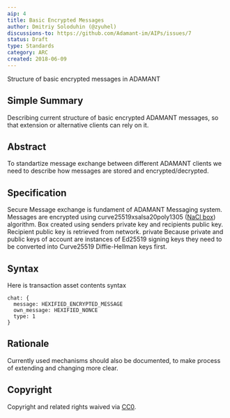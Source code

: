```yaml
---
aip: 4
title: Basic Encrypted Messages
author: Dmitriy Soloduhin (@zyuhel)
discussions-to: https://github.com/Adamant-im/AIPs/issues/7
status: Draft
type: Standards
category: ARC
created: 2018-06-09
---
```


Structure of basic encrypted messages in ADAMANT 

## Simple Summary
Describing current structure of basic encrypted ADAMANT messages, so that extension or alternative clients can rely on it.


## Abstract
<!--A short (~200 word) description of the technical issue being addressed.-->
To standartize message exchange between different ADAMANT clients we need to describe how messages are stored and encrypted/decrypted.


## Specification
<!--The technical specification should describe the syntax and semantics of any new feature. The specification should be detailed enough to allow competing, interoperable implementations for different platforms.-->
Secure Message exchange is fundament of ADAMANT Messaging system. 
Messages are encrypted using curve25519xsalsa20poly1305 ([NaCl box](https://nacl.cr.yp.to/box.html)) algorithm. Box created using senders private key and recipients public key. Recipient public key is retrieved from network. private 
Because private and public keys of account are instances of Ed25519 signing keys they need to be converted into Curve25519 Diffie-Hellman keys first.

## Syntax
Here is transaction asset contents syntax 
````
chat: {
  message: HEXIFIED_ENCRYPTED_MESSAGE
  own_message: HEXIFIED_NONCE
  type: 1
}
````

## Rationale
Currently used mechanisms should also be documented, to make process of extending and changing more clear. 


## Copyright
Copyright and related rights waived via [CC0](https://creativecommons.org/publicdomain/zero/1.0/).
